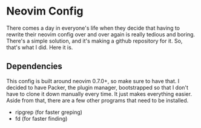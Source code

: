 # Neovim Config

There comes a day in everyone's life when they decide that having to rewrite
their neovim config over and over again is really tedious and boring. There's a
simple solution, and it's making a github repository for it. So, that's what I
did. Here it is.

## Dependencies

This config is built around neovim 0.7.0+, so make sure to have that. I decided
to have Packer, the plugin manager, bootstrapped so that I don't have to clone
it down manually every time. It just makes everything easier. Aside from that,
there are a few other programs that need to be installed.

- ripgrep (for faster greping)
- fd      (for faster finding)
